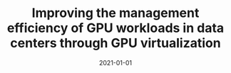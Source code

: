 ---
title: "Improving the management efficiency of GPU workloads in data centers through GPU virtualization"
excerpt: '\_eprint: https://onlinelibrary.wiley.com/doi/pdf/10.1002/cpe.5275'
date: 2021-01-01
venue: 'Concurrency and Computation: Practice and Experience'
paperurl: 'https://onlinelibrary.wiley.com/doi/abs/10.1002/cpe.5275'
citation: ' <strong>S. Iserte</strong>,  J. Prades,  C. Reaño, and  F. Silla, &quot;Improving the management efficiency of GPU workloads in data centers through GPU virtualization.&quot; Concurrency and Computation: Practice and Experience, 2021.'
---